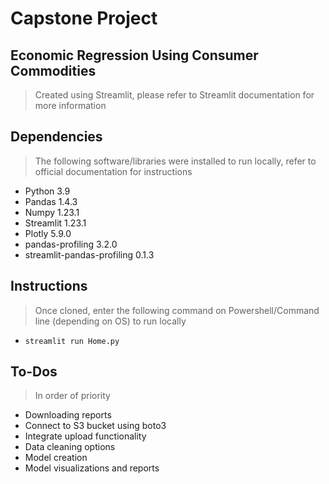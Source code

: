 # Capstone Project 
## Economic Regression Using Consumer Commodities
> Created using Streamlit, please refer to Streamlit documentation for more information
## Dependencies
> The following software/libraries were installed to run locally, refer to official documentation for instructions
- Python 3.9
- Pandas 1.4.3
- Numpy 1.23.1
- Streamlit 1.23.1
- Plotly 5.9.0
- pandas-profiling 3.2.0
- streamlit-pandas-profiling 0.1.3
## Instructions
> Once cloned, enter the following command on Powershell/Command line (depending on OS) to run locally 
- `streamlit run Home.py`
## To-Dos
> In order of priority
- Downloading reports
- Connect to S3 bucket using boto3
- Integrate upload functionality
- Data cleaning options
- Model creation
- Model visualizations and reports

